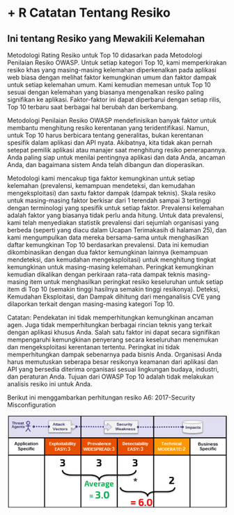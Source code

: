 # + R Catatan Tentang Resiko

## Ini tentang Resiko yang Mewakili Kelemahan

Metodologi Rating Resiko untuk Top 10 didasarkan pada Metodologi Penilaian Resiko OWASP. Untuk setiap kategori Top 10, kami memperkirakan resiko khas yang masing-masing kelemahan diperkenalkan pada aplikasi web biasa dengan melihat faktor kemungkinan umum dan faktor dampak untuk setiap kelemahan umum. Kami kemudian memesan untuk Top 10 sesuai dengan kelemahan yang biasanya mengenalkan resiko paling signifikan ke aplikasi. Faktor-faktor ini dapat diperbarui dengan setiap rilis, Top 10 terbaru saat berbagai hal berubah dan berkembang.

Metodologi Penilaian Resiko OWASP mendefinisikan banyak faktor untuk membantu menghitung resiko kerentanan yang teridentifikasi. Namun, untuk Top 10 harus berbicara tentang generalitas, bukan kerentanan spesifik dalam aplikasi dan API nyata. Akibatnya, kita tidak akan pernah setepat pemilik aplikasi atau manajer saat menghitung resiko penerapannya. Anda paling siap untuk menilai pentingnya aplikasi dan data Anda, ancaman Anda, dan bagaimana sistem Anda telah dibangun dan dioperasikan.

Metodologi kami mencakup tiga faktor kemungkinan untuk setiap kelemahan (prevalensi, kemampuan mendeteksi, dan kemudahan mengeksploitasi) dan saxtu faktor dampak (dampak teknis). Skala resiko untuk masing-masing faktor berkisar dari 1 terendah sampai 3 tertinggi dengan terminologi yang spesifik untuk setiap faktor. Prevalensi kelemahan adalah faktor yang biasanya tidak perlu anda hitung. Untuk data prevalensi, kami telah menyediakan statistik prevalensi dari sejumlah organisasi yang berbeda (seperti yang diacu dalam Ucapan Terimakasih di halaman 25), dan kami mengumpulkan data mereka bersama-sama untuk menghasilkan daftar kemungkinan Top 10 berdasarkan prevalensi. Data ini kemudian dikombinasikan dengan dua faktor kemungkinan lainnya (kemampuan mendeteksi, dan kemudahan mengeksploitasi) untuk menghitung tingkat kemungkinan untuk masing-masing kelemahan. Peringkat kemungkinan kemudian dikalikan dengan perkiraan rata-rata dampak teknis masing-masing item untuk menghasilkan peringkat resiko keseluruhan untuk setiap item di Top 10 (semakin tinggi hasilnya semakin tinggi resikonya). Deteksi, Kemudahan Eksploitasi, dan Dampak dihitung dari menganalisis CVE yang dilaporkan terkait dengan masing-masing kategori Top 10.

Catatan: Pendekatan ini tidak memperhitungkan kemungkinan ancaman agen. Juga tidak memperhitungkan berbagai rincian teknis yang terkait dengan aplikasi khusus Anda. Salah satu faktor ini dapat secara signifikan mempengaruhi kemungkinan penyerang secara keseluruhan menemukan dan mengeksploitasi kerentanan tertentu. Peringkat ini tidak memperhitungkan dampak sebenarnya pada bisnis Anda. Organisasi Anda harus memutuskan seberapa besar resikonya keamanan dari aplikasi dan API yang bersedia diterima organisasi sesuai lingkungan budaya, industri, dan peraturan Anda. Tujuan dari OWASP Top 10 adalah tidak melakukan analisis resiko ini untuk Anda.

Berikut ini menggambarkan perhitungan resiko A6: 2017-Security Misconfiguration

![Risk Calculation for A6:2017-Security Misconfiguration](images/0xc0-risk-explanation.png)
